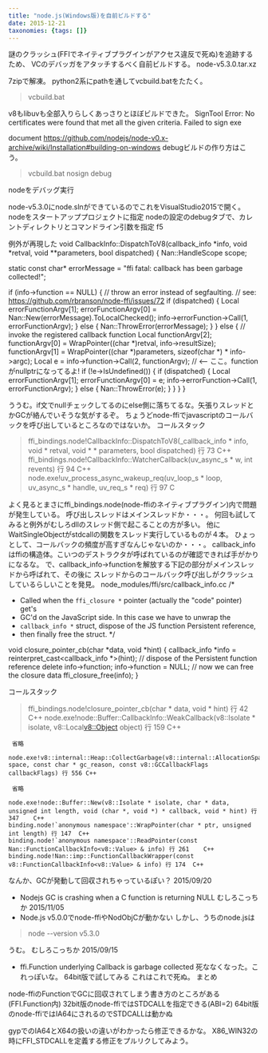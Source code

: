 ```yaml
---
title: "node.js(Windows版)を自前ビルドする"
date: 2015-12-21
taxonomies: {tags: []}
---
```


謎のクラッシュ(FFIでネイティブプラグインがアクセス違反で死ぬ)を追跡するため、
VCのデバッガをアタッチするべく自前ビルドする。
node-v5.3.0.tar.xz

7zipで解凍。
python2系にpathを通してvcbuild.batをたたく。
> vcbuild.bat

v8もlibuvも全部入りらしくあっさりとほぼビルドできた。
SignTool Error: No certificates were found that met all the given criteria.
Failed to sign exe

document
https://github.com/nodejs/node-v0.x-archive/wiki/Installation#building-on-windows
debugビルドの作り方はこう。
> vcbuild.bat nosign debug

nodeをデバッグ実行

node-v5.3.0にnode.slnができているのでこれをVisualStudio2015で開く。
nodeをスタートアッププロジェクトに指定
nodeの設定のdebugタブで、カレントディレクトリとコマンドライン引数を指定
f5

例外が再現した
void CallbackInfo::DispatchToV8(callback_info *info, void *retval, void **parameters, bool dispatched) {
  Nan::HandleScope scope;

  static const char* errorMessage = "ffi fatal: callback has been garbage collected!";

  if (info->function == NULL) {
    // throw an error instead of segfaulting.
    // see: https://github.com/rbranson/node-ffi/issues/72
    if (dispatched) {
        Local<Value> errorFunctionArgv[1];
        errorFunctionArgv[0] = Nan::New<String>(errorMessage).ToLocalChecked();
        info->errorFunction->Call(1, errorFunctionArgv);
    }
    else {
      Nan::ThrowError(errorMessage);
    }
  } else {
    // invoke the registered callback function
    Local<Value> functionArgv[2];
    functionArgv[0] = WrapPointer((char *)retval, info->resultSize);
    functionArgv[1] = WrapPointer((char *)parameters, sizeof(char *) * info->argc);
    Local<Value> e = info->function->Call(2, functionArgv); // <-- ここ。functionがnullptrになってるよ!
    if (!e->IsUndefined()) {
      if (dispatched) {
        Local<Value> errorFunctionArgv[1];
        errorFunctionArgv[0] = e;
        info->errorFunction->Call(1, errorFunctionArgv);
      } else {
        Nan::ThrowError(e);
      }
    }
  }
}

ううむ。if文でnullチェックしてるのにelse側に落ちてるな。矢張りスレッドとかGCが絡んでいそうな気がするぞ。
ちょうどnode-ffiでjavascriptのコールバックを呼び出しているところなのではないか。
コールスタック
>   ffi_bindings.node!CallbackInfo::DispatchToV8(_callback_info * info, void * retval, void * * parameters, bool dispatched) 行 73   C++
    ffi_bindings.node!CallbackInfo::WatcherCallback(uv_async_s * w, int revents) 行 94   C++
    node.exe!uv_process_async_wakeup_req(uv_loop_s * loop, uv_async_s * handle, uv_req_s * req) 行 97    C

よく見るとまさにffi_bindings.node(node-ffiのネイティブプラグイン)内で問題が発生している。
呼び出しスレッドはメインスレッドか・・・。
何回も試してみると例外がむしろdllのスレッド側で起こることの方が多い。
他にWaitSingleObjectがstdcallの関数をスレッド実行しているものが４本。
ひょっとして、コールバックの頻度が高すぎなんじゃないのか・・・。
callback_infoはffiの構造体。こいつのデストラクタが呼ばれているのが確認できれば手がかりになるな。
で、callback_info->functionを解放する下記の部分がメインスレッドから呼ばれて、その後に
スレッドからのコールバック呼び出しがクラッシュしているらしいことを発見。
node_modules/ffi/src/callback_info.cc
/*
 * Called when the `ffi_closure *` pointer (actually the "code" pointer) get's
 * GC'd on the JavaScript side. In this case we have to unwrap the
 * `callback_info *` struct, dispose of the JS function Persistent reference,
 * then finally free the struct.
 */

void closure_pointer_cb(char *data, void *hint) {
  callback_info *info = reinterpret_cast<callback_info *>(hint);
  // dispose of the Persistent function reference
  delete info->function;
  info->function = NULL;
  // now we can free the closure data
  ffi_closure_free(info);
}

コールスタック
>   ffi_bindings.node!closure_pointer_cb(char * data, void * hint) 行 42 C++
    node.exe!node::Buffer::CallbackInfo::WeakCallback(v8::Isolate * isolate, v8::Local<v8::Object> object) 行 159    C++

     省略

    node.exe!v8::internal::Heap::CollectGarbage(v8::internal::AllocationSpace space, const char * gc_reason, const v8::GCCallbackFlags callbackFlags) 行 556 C++

     省略

    node.exe!node::Buffer::New(v8::Isolate * isolate, char * data, unsigned int length, void (char *, void *) * callback, void * hint) 行 347    C++
    binding.node!`anonymous namespace'::WrapPointer(char * ptr, unsigned int length) 行 147  C++
    binding.node!`anonymous namespace'::ReadPointer(const Nan::FunctionCallbackInfo<v8::Value> & info) 行 261    C++
    binding.node!Nan::imp::FunctionCallbackWrapper(const v8::FunctionCallbackInfo<v8::Value> & info) 行 174  C++

なんか、GCが発動して回収されちゃっているぽい？
2015/09/20
* Nodejs GC is crashing when a C function is returning NULL
むしろこっちか
2015/11/05
* Node.js v5.0.0でnode-ffiやNodObjCが動かない
しかし、うちのnode.jsは
> node --version
v5.3.0

うむ。
むしろこっちか
2015/09/15
* ffi.Function underlying Callback is garbage collected
死ななくなった。これっぽいな。
64bit版で試してみる
これはこれで死ぬ。
まとめ

node-ffiのFunctionでGCに回収されてしまう書き方のところがある(FFI.Function内)
32bit版のnode-ffiではSTDCALLを指定できる(ABI=2)
64bit版のnode-ffiではIA64にされるのでSTDCALLは動かぬ

gypでのIA64とX64の扱いの違いがわかったら修正できるかな。
X86_WIN32の時にFFI_STDCALLを定義する修正をプルリクしてみよう。
